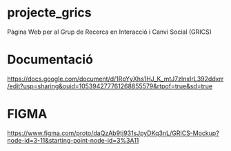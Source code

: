 # projecte_grics
Pàgina Web per al Grup de Recerca en Interacció i Canvi Social (GRICS)

# Documentació

https://docs.google.com/document/d/1RpYyXhs1HJ_K_mtJ7zlnxIrL392ddxrr/edit?usp=sharing&ouid=105394277761268855579&rtpof=true&sd=true

# FIGMA 
https://www.figma.com/proto/daQzAb9tj931sJpyDKq3nL/GRICS-Mockup?node-id=3-11&starting-point-node-id=3%3A11
